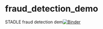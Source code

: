 # fraud_detection_demo
STADLE fraud detection 
dem[![Binder](https://mybinder.org/badge_logo.svg)](https://mybinder.org/v2/gh/tie-set/fraud_detection_demo/HEAD?labpath=STADLE_Fraud_Detection.ipynb)
